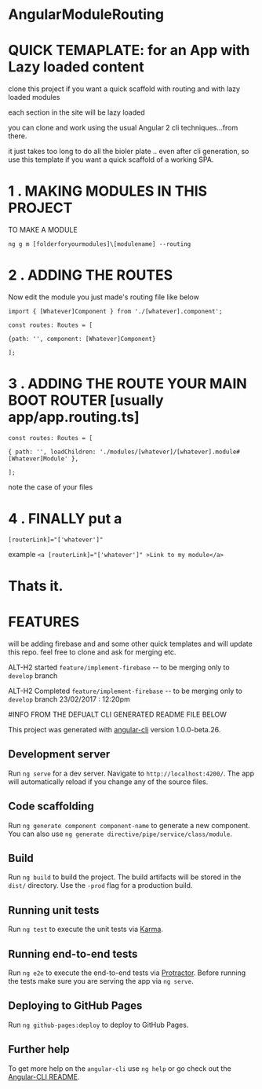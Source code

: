 # AngularModuleRouting


# QUICK TEMAPLATE: for an App with Lazy loaded content

clone this project if you want a quick scaffold with routing and with lazy loaded modules

each section in the site will be lazy loaded 

you can clone and work using the usual Angular 2 cli techniques...from there.

it just takes too long to do all the bioler plate .. even after cli generation, 
so use this template if you want a quick scaffold of a working SPA.


# 1 . MAKING MODULES IN THIS PROJECT

TO MAKE A MODULE 

`ng g m [folderforyourmodules]\[modulename] --routing`

# 2 . ADDING THE ROUTES

Now edit the module you just made's routing file like below

`import { [Whatever]Component } from './[whatever].component';`


`const routes: Routes = [`


`{path: '', component: [Whatever]Component}`


`];`

# 3 . ADDING THE ROUTE YOUR MAIN BOOT ROUTER [usually app/app.routing.ts]


`const routes: Routes = [`


`{ path: '', loadChildren: './modules/[whatever]/[whatever].module#[Whatever]Module' },`


`];`

note the case of your files

# 4 . FINALLY put a 

`[routerLink]="['whatever']"` 

example `<a [routerLink]="['whatever']" >Link to my module</a>`


# Thats it.

# FEATURES 

will be adding firebase and and some other quick templates and will update this repo.
feel free to clone and ask for merging etc.


ALT-H2 started `feature/implement-firebase` -- to be merging only to `develop` branch

ALT-H2 Completed `feature/implement-firebase` -- to be merging only to `develop` branch 23/02/2017 : 12:20pm



#INFO FROM THE DEFUALT CLI GENERATED README FILE BELOW

This project was generated with [angular-cli](https://github.com/angular/angular-cli) version 1.0.0-beta.26.

## Development server
Run `ng serve` for a dev server. Navigate to `http://localhost:4200/`. The app will automatically reload if you change any of the source files.

## Code scaffolding

Run `ng generate component component-name` to generate a new component. You can also use `ng generate directive/pipe/service/class/module`.

## Build

Run `ng build` to build the project. The build artifacts will be stored in the `dist/` directory. Use the `-prod` flag for a production build.

## Running unit tests

Run `ng test` to execute the unit tests via [Karma](https://karma-runner.github.io).

## Running end-to-end tests

Run `ng e2e` to execute the end-to-end tests via [Protractor](http://www.protractortest.org/).
Before running the tests make sure you are serving the app via `ng serve`.

## Deploying to GitHub Pages

Run `ng github-pages:deploy` to deploy to GitHub Pages.

## Further help

To get more help on the `angular-cli` use `ng help` or go check out the [Angular-CLI README](https://github.com/angular/angular-cli/blob/master/README.md).
